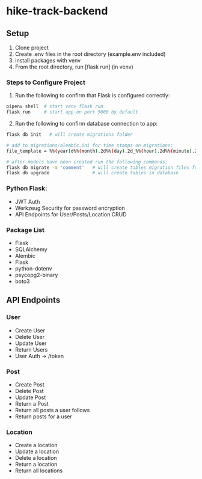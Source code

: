 # hike-track-backend

## Setup
1. Clone project
2. Create .env files in the root directory (example.env included)
3. install packages with venv
4. From the root directory, run [flask run] (in venv)

### Steps to Configure Project
1. Run the following to confirm that Flask is configured correctly:
```bash
pipenv shell  # start venv flask run
flask run     # start app on port 5000 by default
```
2. Run the following to confirm database connection to app:
```bash
flask db init   # will create migrations folder

# add to migrations/alembic.ini for time stamps on migrations:
file_template = %%(year)d%%(month).2d%%(day).2d_%%(hour).2d%%(minute).2d%%(second).2d_%%(slug)s

# after models have been created run the following commands:
flask db migrate -m 'comment'   # will create tables migration files from models
flask db upgrade                # will create tables in database
```

### Python Flask:
- JWT Auth
- Werkzeug Security for password encryption
- API Endpoints for User/Posts/Location CRUD

### Package List
- Flask
- SQLAlchemy
- Alembic
- Flask
- python-dotenv
- psycopg2-binary
- boto3

## API Endpoints

### User
- Create User
- Delete User
- Update User
- Return Users
- User Auth -> /token

### Post
- Create Post
- Delete Post
- Update Post
- Return a Post
- Return all posts a user follows
- Return posts for a user

### Location
- Create a location
- Update a location
- Delete a location
- Return a location
- Return all locations
